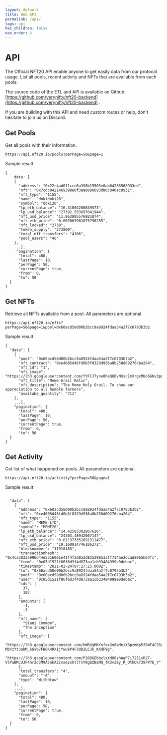 ```yaml
---
layout: default
title: Web API
permalink: /api/
tags: api
has_children: false
nav_order: 4
---
```


# API

The Official NFT20 API enable anyone to get easily data from our protocol usage. List all pools, recent activity and NFTs that are available from each pools.

The source code of the ETL and API is available on Github: [https://github.com/verynifty/nft20-backend](https://github.com/verynifty/nft20-backend) .

If you are building with this API and need custom routes or help, don't hesitate to join us on Discord.

## Get Pools

Get all pools with their information.

``` https://api.nft20.io/pools?perPage=50&page=1 ```

Sample result

```
{
    data: [
    {
      "address": "0x22c4ad011cce6a398b15503e0ab64286568933ed",
      "nft": "0x7cdc0421469398e0f3aa8890693d86c840ac8931",
      "nft_type": "1155",
      "name": "dokidoki20",
      "symbol": "doki20",
      "lp_eth_balance": "16.31004286839573",
      "lp_usd_balance": "27392.553897041944",
      "nft_usd_price": "11.863885576921874",
      "nft_eth_price": "0.007063981075756255",
      "nft_locked": "2738",
      "token_supply": "273800",
      "total_nft_transfers": "4106",
      "pool_users": "46"
    },
    ...],
     "pagination": {
      "total": 480,
      "lastPage": 10,
      "perPage": 50,
      "currentPage": true,
      "from": 0,
      "to": 50
  }
}
```


## Get NFTs

Retrieve all NFTs available from a pool. All parameters are optional.

``` https://api.nft20.io/nfts?perPage=50&page=1&pool=0x60acd58d00b2bcc9a8924fdaa54a2f7c0793b3b2 ```


Sample result

```
{
  "data": [
    {
      "pool": "0x60acd58d00b2bcc9a8924fdaa54a2f7c0793b3b2",
      "nft_contract": "0xe4605d46fd0b3f8329d936a8b258d69276cba264",
      "nft_id": "1",
      "nft_image": "https://lh3.googleusercontent.com/YYFCJ7yne0heQKDvNXxcEmXrgxMBoSGNv3pgHmPJnxBgInV_aaQklSX79ImCQUL2AIx04QhI66yQegVHVqv6xFZg",
      "nft_title": "Meme Grail Relic",
      "nft_description": "The Meme Holy Grail. To show our appreciation to all humble farmers",
      "availabe_quantity": "711"
    },
    ...],
    "pagination": {
      "total": 480,
      "lastPage": 10,
      "perPage": 50,
      "currentPage": true,
      "from": 0,
      "to": 50
  }
}
```

## Get Activity

Get list of what happened on pools. All parameters are optional.

``` https://api.nft20.io/activity?perPage=50&page=1 ```


Sample result

```

  "data": [
    {
      "address": "0x60acd58d00b2bcc9a8924fdaa54a2f7c0793b3b2",
      "nft": "0xe4605d46fd0b3f8329d936a8b258d69276cba264",
      "nft_type": "1155",
      "name": "MEME LTD",
      "symbol": "MEME20",
      "lp_eth_balance": "14.42583302867626",
      "lp_usd_balance": "24303.48942007147",
      "nft_eth_price": "0.011373352691311477",
      "nft_usd_price": "19.160914746106272",
      "blocknumber": "11918483",
      "transactionhash": "0x4ca3833a996b44e5316061e41f4f2d0a2d81529853aff734ae2dcad89b5b64fc",
      "from": "0x05d1521f86f6d3f4d873aa1cb33484999e0debac",
      "timestamp": "2021-02-24T07:27:25.000Z",
      "to": "0x60acd58d00b2bcc9a8924fdaa54a2f7c0793b3b2",
      "pool": "0x60acd58d00b2bcc9a8924fdaa54a2f7c0793b3b2",
      "user": "0x05d1521f86f6d3f4d873aa1cb33484999e0debac",
      "ids": [
        37,
        103
      ],
      "amounts": [
        -1,
        -3
      ],
      "nft_name": [
        "Stani Common",
        "The Inception"
      ],
      "nft_image": [
        "https://lh3.googleusercontent.com/hWRXqMKYofxx3m8xMeiX8pzmKp5f94F4CSSyHz_W-MbYzYt3ahM_kGvb7FB6K4RXIjYwukP4F3UD2LC3k_KXdF9g",
        "https://lh3.googleusercontent.com/P208GEbbzlxXdU6zhAgP7i7251xR2T-VlPaBMcUJF4hr2d3M9A5nkA2ivaezxhtlTnY0gDZNzMQ_TR3vZ8y_R_OthUk739FP7E_Y"
      ],
      "total_transfers": "4",
      "amount": "-4",
      "type": "Withdraw"
    },
    ...],
    "pagination": {
      "total": 480,
      "lastPage": 10,
      "perPage": 50,
      "currentPage": true,
      "from": 0,
      "to": 50
  }
}

```
